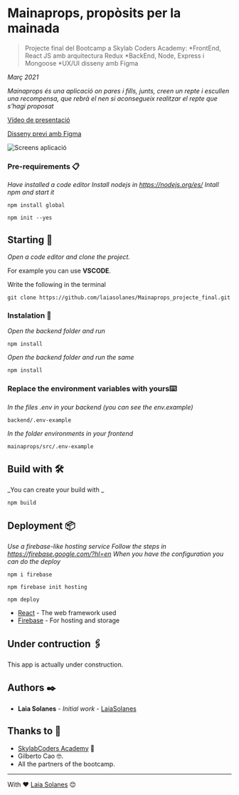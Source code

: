 # Mainaprops, propòsits per la mainada

>Projecte final del Bootcamp a Skylab Coders Academy:
>*FrontEnd, React JS amb arquitectura Redux
>*BackEnd, Node, Express i Mongoose
>*UX/UI disseny amb Figma

_Març 2021_


_Mainaprops és una aplicació on pares i fills, junts, creen un repte i escullen una recompensa, que rebrà el nen si aconsegueix realitzar el repte que s'hagi proposat_

[Vídeo de presentació](https://drive.google.com/file/d/1ZLKQqNPrGYm8mVTBA8MuV0kgKeLaG8XF/view?usp=sharing)

[Disseny previ amb Figma](https://www.figma.com/file/0Elpv3dZRFVxCGKXNZv2MR/Mobile-Reptes-nens?node-id=0%3A1)

![Screens aplicació](https://firebasestorage.googleapis.com/v0/b/mainaprops.appspot.com/o/screens_mainaprops.png?alt=media&token=e3265bc5-e718-4548-9d2e-5e4f350c90d3)


### Pre-requirements 📋

_Have installed a code editor_
_Install nodejs in https://nodejs.org/es/_
_Intall npm and start it_
```
npm install global
```
```
npm init --yes
```
## Starting 🚀

_Open a code editor and clone the project._

For example you can use  **VSCODE**.

Write the following in the terminal

```
git clone https://github.com/laiasolanes/Mainaprops_projecte_final.git
```

### Instalation 🔧

_Open the backend folder and run_

```
npm install
```

_Open the backend folder and run the same_

```
npm install
```

### Replace the environment variables with yours⌨️

_In the files .env in your backend (you can see the env.example)_
```
backend/.env-example
```
_In the folder environments in your frontend_
```
mainaprops/src/.env-example
```

## Build with 🛠️

_You can create your build with _
```
npm build
```
## Deployment 📦

_Use a firebase-like hosting service_
_Follow the steps in https://firebase.google.com/?hl=en_
_When you have the configuration you can do the deploy_
```
npm i firebase
```
```
npm firebase init hosting
```
```
npm deploy
```


* [React](https://es.reactjs.org/) - The web framework used
* [Firebase](https://firebase.google.com/?hl=en) - For hosting and storage

## Under contruction 🖇️

This app is actually under construction.

## Authors ✒️

* **Laia Solanes** - *Initial work* - [LaiaSolanes](https://github.com/laiasolanes)

## Thanks to 🎁

* [SkylabCoders Academy](https://www.skylabcoders.com/ca) 📢
* Gilberto Cao 🤓.
* All the partners of the bootcamp.



---
With ❤️ [Laia Solanes](https://www.laiasolanes.cat/) 😊